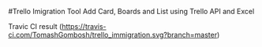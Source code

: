 #Trello Imigration Tool
Add Card, Boards and List using Trello API and Excel

Travic CI result (https://travis-ci.com/TomashGombosh/trello_immigration.svg?branch=master)
